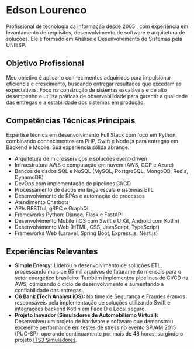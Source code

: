 # Edson Lourenco

Profissional de tecnologia da informação desde 2005 , com experiência em levantamento de requisitos, desenvolvimento de software e arquitetura de soluções. Ele é formado em Análise e Desenvolvimento de Sistemas pela UNIESP.

## Objetivo Profissional
Meu objetivo é aplicar o conhecimentos adquiridos para impulsionar eficiência e crescimento, buscando entregar resultados que excedam as expectativas. Foco na construção de sistemas escaláveis e de alto desempenho e utiliza práticas de observabilidade para garantir a qualidade das entregas e a estabilidade dos sistemas em produção.

## Competências Técnicas Principais
Expertise técnica em desenvolvimento Full Stack com foco em Python, combinando conhecimentos em PHP, Swift e Node.js para entregas em Backend e Mobile. Sua experiência sólida abrange:

* Arquitetura de microsserviços e soluções event-driven 
* Infraestrutura AWS e computação em nuvem (AWS, GCP e Azure) 
* Bancos de dados SQL e NoSQL (MySQL, PostgreSQL, MongoDB, Redis, DynamoDB)
* DevOps com implementação de pipelines CI/CD
* Processamento de dados em larga escala e sistemas ETL 
* Desenvolvimento de RPAs e automação de processos 
* Atendimento Chatbots 
* APIs RESTful, gRPC e GraphQL 
* Frameworks Python: Django, Flask e FastAPI 
* Desenvolvimento Mobile (iOS com Swift e UIKit, Android com Kotlin)
* Desenvolvimento Web (HTML, CSS, JavaScript, TypeScript)
* Frameworks Web (Laravel, Spring Boot, Express.js, Nest.js) 

## Experiências Relevantes

* **Simple Energy:** Liderou o desenvolvimento de soluções ETL, processando mais de 65 mil arquivos de faturamento mensais para o setor energético brasileiro. Também implementou pipelines de CI/CD na AWS, otimizando o ciclo de desenvolvimento e aumentando a confiabilidade das entregas.
* **C6 Bank (Tech Analyst iOS):** No time de Segurança e Fraudes éramos responsáveis pela implementação de soluções utilizando Swift e integrações backend Kotlin em FaceID e Local seguro.
* **Projeto Inovador (Simuladores de Automobilismo Virtual):** Desenvolveu um projeto de hardware e software que demonstrou excelente performance em testes de stress no evento SPJAM 2015 (PUC-SP), operando continuamente por mais de 48 horas, surgindo o projeto [ITS3 Simuladores](https://www.edsonlbfilho.shop/).